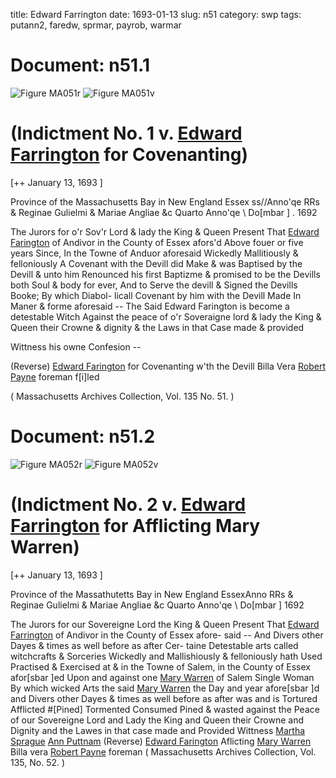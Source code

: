 title: Edward Farrington
date: 1693-01-13
slug: n51
category: swp
tags: putann2, faredw, sprmar, payrob, warmar




# Document: n51.1

![Figure MA051r](/assets/thumb/MA051r.jpg)
![Figure MA051v](/assets/thumb/MA051v.jpg)

# (Indictment No. 1 v. [Edward Farrington](/tag/faredw.html) for Covenanting)

[++ January 13, 1693 ]

Province of the Massachusetts  Bay in New England Essex ss//Anno'qe RRs & Reginae Gulielmi  & Mariae Angliae &c Quarto  Anno'qe \ Do[mbar ] . 1692

The Jurors for o'r Sov'r Lord & lady the King & Queen Present  That [Edward Farington](/tag/faredw.html) of Andivor in the County of Essex afors'd  Above fouer or five years Since, In the Towne of Anduor aforesaid  Wickedly Mallitiously & felloniously A Covenant with the Devill did  Make & was Baptised by the Devill & unto him Renounced his first  Baptizme & promised to be the Devills both Soul & body for ever,  And to Serve the devill & Signed the Devills Booke; By which Diabol-  licall Covenant by him with the Devill Made In Maner & forme  aforesaid -- The Said Edward Farington is become a detestable Witch  Against the peace of o'r Soveraigne lord & lady the King & Queen  their Crowne & dignity & the Laws in that Case made & provided

Wittness his  owne Confesion --

(Reverse) [Edward Farington](/tag/faredw.html) for Covenanting w'th the Devill Billa  Vera [Robert Payne](/tag/payrob.html) foreman f[i]led

( Massachusetts Archives Collection, Vol. 135 No. 51. )


# Document: n51.2

![Figure MA052r](/assets/thumb/MA052r.jpg)
![Figure MA052v](/assets/thumb/MA052v.jpg)

# (Indictment No. 2 v. [Edward Farrington](/tag/faredw.html) for Afflicting Mary Warren)

[++ January 13, 1693 ]

Province of the Massathutetts  Bay in New England EssexAnno RRs & Reginae Gulielmi & Mariae Angliae &c Quarto Anno'qe  \ Do[mbar ] 1692

The Jurors for our Sovereigne Lord the King & Queen Present  That [Edward Farrington](/tag/faredw.html) of Andivor in the County of Essex afore-    said  -- And Divers other Dayes & times as well before as after Cer-  taine Detestable arts called witchcrafts & Sorceries Wickedly and  Mallishiously & felloniously hath Used Practised & Exercised at  & in the Towne of Salem, in the County of Essex afor[sbar ]ed Upon and  against one [Mary Warren](/tag/warmar.html) of Salem Single Woman By which wicked  Arts the said [Mary Warren](/tag/warmar.html) the Day and year afore[sbar ]d and Divers  other Dayes & times as well before as after was and is Tortured  Afflicted #[Pined] Tormented Consumed Pined & wasted against the  Peace of our Sovereigne Lord and Lady the King and Queen their  Crowne and Dignity and the Lawes in that case made and Provided
Wittness [Martha Sprague](/tag/sprmar.html)  [Ann Puttnam](/tag/putann2.html) (Reverse) [Edward Farington](/tag/faredw.html) Aflicting [Mary Warren](/tag/warmar.html)  Billa vera [Robert Payne](/tag/payrob.html) foreman ( Massachusetts Archives Collection, Vol. 135, No. 52. )